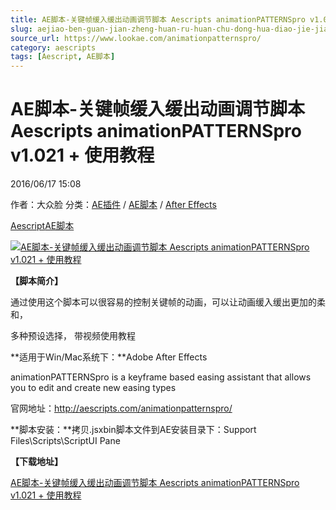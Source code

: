 ```yaml
---
title: AE脚本-关键帧缓入缓出动画调节脚本 Aescripts animationPATTERNSpro v1.021 + 使用教程
slug: aejiao-ben-guan-jian-zheng-huan-ru-huan-chu-dong-hua-diao-jie-jiao-ben-aescripts-animationpatternspro-v1-021-shi-yong-jiao-cheng
source_url: https://www.lookae.com/animationpatternspro/
category: aescripts
tags: [Aescript, AE脚本]
---
```

# AE脚本-关键帧缓入缓出动画调节脚本 Aescripts animationPATTERNSpro v1.021 + 使用教程

2016/06/17 15:08

作者：大众脸
分类：[AE插件](https://www.lookae.com/after-effects/aechajian/) / [AE脚本](https://www.lookae.com/after-effects/aescripts/) / [After Effects](https://www.lookae.com/after-effects/)

[Aescript](https://www.lookae.com/tag/aescript/)[AE脚本](https://www.lookae.com/tag/ae%e8%84%9a%e6%9c%ac/)

[![AE脚本-关键帧缓入缓出动画调节脚本 Aescripts animationPATTERNSpro v1.021 + 使用教程](https://www.lookae.com/wp-content/uploads/2016/06/animationpatternsprosplash.jpg "AE脚本-关键帧缓入缓出动画调节脚本 Aescripts animationPATTERNSpro v1.021 + 使用教程-LookAE.com")](https://www.lookae.com/wp-content/uploads/2016/06/animationpatternsprosplash.jpg)

**【脚本简介】**

通过使用这个脚本可以很容易的控制关键帧的动画，可以让动画缓入缓出更加的柔和，

多种预设选择， 带视频使用教程

**适用于Win/Mac系统下：**Adobe After Effects

animationPATTERNSpro is a keyframe based easing assistant that allows you to edit and create new easing types

官网地址：http://aescripts.com/animationpatternspro/

**脚本安装：**拷贝.jsxbin脚本文件到AE安装目录下：Support Files\Scripts\ScriptUI Pane

**【下载地址】**

[AE脚本-关键帧缓入缓出动画调节脚本 Aescripts animationPATTERNSpro v1.021 + 使用教程](http://lookae.ctfile.com/fs/CP0152534183)
